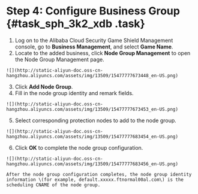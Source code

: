 # Step 4: Configure Business Group {#task_sph_3k2_xdb .task}

1.   Log on to the Alibaba Cloud Security Game Shield Management console, go to **Business Management**, and select **Game Name**. 
2.   Locate to the added business, click **Node Group Management** to open the Node Group Management page. 

    ![](http://static-aliyun-doc.oss-cn-hangzhou.aliyuncs.com/assets/img/13509/15477777673448_en-US.png)

3.   Click **Add Node Group**. 
4.   Fill in the node group identity and remark fields. 

    ![](http://static-aliyun-doc.oss-cn-hangzhou.aliyuncs.com/assets/img/13509/15477777673453_en-US.png)

5.   Select corresponding protection nodes to add to the node group. 

    ![](http://static-aliyun-doc.oss-cn-hangzhou.aliyuncs.com/assets/img/13509/15477777683454_en-US.png)

6.   Click **OK** to complete the node group configuration. 

    ![](http://static-aliyun-doc.oss-cn-hangzhou.aliyuncs.com/assets/img/13509/15477777683456_en-US.png)

    After the node group configuration completes, the node group identity information \(for example, default.xxxxx.ftnormal00al.com\) is the scheduling CNAME of the node group.


